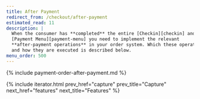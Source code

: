 ```yaml
---
title: After Payment
redirect_from: /checkout/after-payment
estimated_read: 11
description: |
  When the consumer has **completed** the entire [Checkin][checkin] and
  [Payment Menu][payment-menu] you need to implement the relevant
  **after-payment operations** in your order system. Which these operations are
  and how they are executed is described below.
menu_order: 500
---
```


{% include payment-order-after-payment.md %}

{% include iterator.html prev_href="capture"
                         prev_title="Capture"
                         next_href="features"
                         next_title="Features" %}

[checkin]: checkout/2.0/checkin/
[payment-menu]: checkout/2.0/payment-menu/